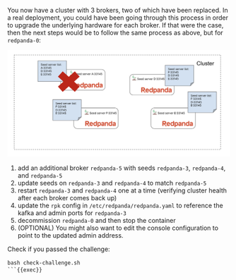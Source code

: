 You now have a cluster with 3 brokers, two of which have been replaced. In a real deployment, you could have been going through this process in order to upgrade the underlying hardware for each broker. If that were the case, then the next steps would be to follow the same process as above, but for `redpanda-0`:

![Challenge.png](./images/challenge.png)

1. add an additional broker `redpanda-5` with seeds `redpanda-3`, `redpanda-4`, and `redpanda-5`
2. update seeds on `redpanda-3` and `redpanda-4` to match `redpanda-5`
3. restart `redpanda-3` and `redpanda-4` one at a time (verifying cluster health after each broker comes back up)
4. update the `rpk` config in `/etc/redpanda/redpanda.yaml` to reference the kafka and admin ports for `redpanda-3`
5. decommission `redpanda-0` and then stop the container
6. (OPTIONAL) You might also want to edit the console configuration to point to the updated admin address.

Check if you passed the challenge:
```
bash check-challenge.sh
```{{exec}}

